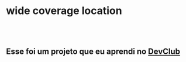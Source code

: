 <h1> wide coverage location</h1>
<br>
<br>
<h2> Esse foi um projeto que eu aprendi no <a href="https://rodolfo mori.com.br/devclub">DevClub</a></h2>
